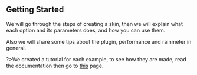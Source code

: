 ## Getting Started

We will go through the steps of creating a skin, then we will explain what each option and its parameters does, and how you can use them.

Also we will share some tips about the plugin, performance and rainmeter in general.

?>We created a tutorial for each example, to see how they are made, read the documentation then go to [this](/docs/usage-examples/usage-examples.md) page.
